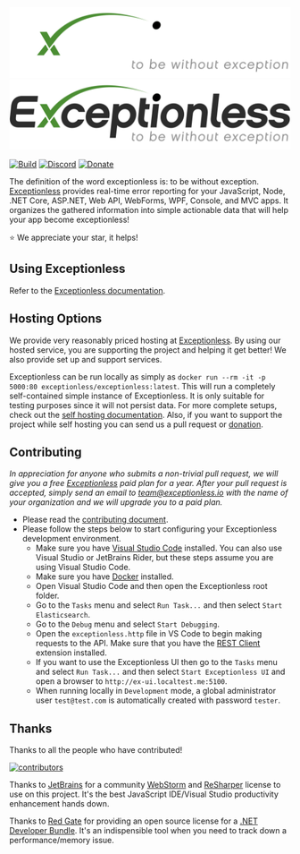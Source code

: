 ![Exceptionless](https://raw.githubusercontent.com/exceptionless/MediaKit/master/exceptionless-dark-bg.svg#gh-dark-mode-only "Exceptionless")![Exceptionless](https://raw.githubusercontent.com/exceptionless/MediaKit/master/exceptionless.svg#gh-light-mode-only "Exceptionless")

[![Build](https://github.com/exceptionless/Exceptionless/workflows/Build/badge.svg?branch=master)](https://github.com/exceptionless/Exceptionless/actions?query=branch%3Amaster)
[![Discord](https://img.shields.io/discord/715744504891703319)](https://discord.gg/6HxgFCx)
[![Donate](https://img.shields.io/badge/donorbox-donate-blue.svg)](https://donorbox.org/exceptionless?recurring=true)

The definition of the word exceptionless is: to be without exception. [Exceptionless](http://exceptionless.com) provides real-time error reporting for your JavaScript, Node, .NET Core, ASP.NET, Web API, WebForms, WPF, Console, and MVC apps. It organizes the gathered information into simple actionable data that will help your app become exceptionless!

⭐️ We appreciate your star, it helps!

## Using Exceptionless
Refer to the [Exceptionless documentation](https://exceptionless.com/docs/).

## Hosting Options
We provide very reasonably priced hosting at [Exceptionless](http://exceptionless.com). By using our hosted service, you are supporting the project and helping it get better! We also provide set up and support services.

Exceptionless can be run locally as simply as `docker run --rm -it -p 5000:80 exceptionless/exceptionless:latest`. This will run a completely self-contained simple instance of Exceptionless. It is only suitable for testing purposes since it will not persist data. For more complete setups, check out the [self hosting documentation](https://exceptionless.com/docs/self-hosting/). Also, if you want to support the project while self hosting you can send us a pull request or [donation](https://donorbox.org/exceptionless?recurring=true).

## Contributing
_In appreciation for anyone who submits a non-trivial pull request, we will give you a free [Exceptionless](http://exceptionless.com) paid plan for a year. After your pull request is accepted, simply send an email to team@exceptionless.io with the name of your organization and we will upgrade you to a paid plan._

- Please read the [contributing document](https://github.com/exceptionless/Exceptionless/blob/master/CONTRIBUTING.md).
- Please follow the steps below to start configuring your Exceptionless development environment.
  - Make sure you have [Visual Studio Code](https://code.visualstudio.com) installed. You can also use Visual Studio or JetBrains Rider, but these steps assume you are using Visual Studio Code.
  - Make sure you have [Docker](https://www.docker.com/get-docker) installed.
  - Open Visual Studio Code and then open the Exceptionless root folder.
  - Go to the `Tasks` menu and select `Run Task...` and then select `Start Elasticsearch`.
  - Go to the `Debug` menu and select `Start Debugging`.
  - Open the `exceptionless.http` file in VS Code to begin making requests to the API. Make sure that you have the [REST Client](https://marketplace.visualstudio.com/items?itemName=humao.rest-client) extension installed.
  - If you want to use the Exceptionless UI then go to the `Tasks` menu and select `Run Task...` and then select `Start Exceptionless UI` and open a browser to `http://ex-ui.localtest.me:5100`.
  - When running locally in `Development` mode, a global administrator user `test@test.com` is automatically created with password `tester`.

## Thanks

Thanks to all the people who have contributed!

[![contributors](https://contributors-img.web.app/image?repo=exceptionless/exceptionless)](https://github.com/exceptionless/exceptionless/graphs/contributors)

Thanks to [JetBrains](http://jetbrains.com) for a community [WebStorm](https://www.jetbrains.com/webstorm/) and [ReSharper](https://www.jetbrains.com/resharper/) license to use on this project. It's the best JavaScript IDE/Visual Studio productivity enhancement hands down.

Thanks to [Red Gate](http://www.red-gate.com) for providing an open source license for a [.NET Developer Bundle](http://www.red-gate.com/products/dotnet-development/). It's an indispensible tool when you need to track down a performance/memory issue.
